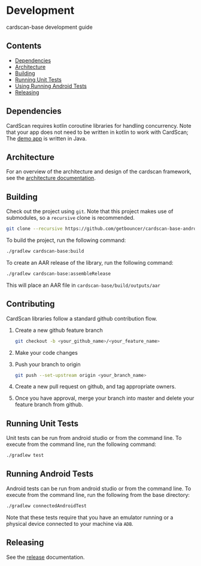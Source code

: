 # Development

cardscan-base development guide

## Contents

* [Dependencies](#dependencies)
* [Architecture](#architecture)
* [Building](#building)
* [Running Unit Tests](#running-unit-tests)
* [Using Running Android Tests](#running-android-tests)
* [Releasing](#releasing)

## Dependencies

CardScan requires kotlin coroutine libraries for handling concurrency. Note that your app does not need to be written in kotlin to work with CardScan; The [demo app](https://github.com/getbouncer/cardscan-demo-android) is written in Java.

## Architecture

For an overview of the architecture and design of the cardscan framework, see the [architecture documentation](architecture.md).

## Building

Check out the project using `git`. Note that this project makes use of submodules, so a `recursive` clone is recommended.
```bash
git clone --recursive https://github.com/getbouncer/cardscan-base-android
```

To build the project, run the following command:
```bash
./gradlew cardscan-base:build
```

To create an AAR release of the library, run the following command:
```bash
./gradlew cardscan-base:assembleRelease
```
This will place an AAR file in `cardscan-base/build/outputs/aar`

## Contributing

CardScan libraries follow a standard github contribution flow.

1. Create a new github feature branch
    ```bash
    git checkout -b <your_github_name>/<your_feature_name>
    ```

1. Make your code changes

1. Push your branch to origin
    ```bash
    git push --set-upstream origin <your_branch_name>
    ```

1. Create a new pull request on github, and tag appropriate owners.

1. Once you have approval, merge your branch into master and delete your feature branch from github.

## Running Unit Tests

Unit tests can be run from android studio or from the command line. To execute from the command line, run the following command:
```bash
./gradlew test
```

## Running Android Tests

Android tests can be run from android studio or from the command line. To execute from the command line, run the following from the base directory:
```bash
./gradlew connectedAndroidTest
```

Note that these tests require that you have an emulator running or a physical device connected to your machine via `ADB`.

## Releasing

See the [release](release.md) documentation.
